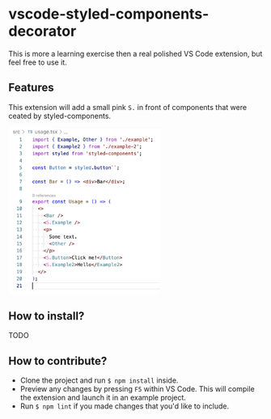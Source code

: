 # vscode-styled-components-decorator

This is more a learning exercise then a real polished VS Code extension, but feel free to use it.

## Features

This extension will add a small pink `S.` in front of components that were ceated by styled-components.

<img src="./screenshot.jpg" alt="a screenshot of the extension showing the decorator" width="300" />

## How to install?

TODO

## How to contribute?

- Clone the project and run `$ npm install` inside.
- Preview any changes by pressing `F5` within VS Code. This will compile the extension and launch it in an example project.
- Run `$ npm lint` if you made changes that you'd like to include.
